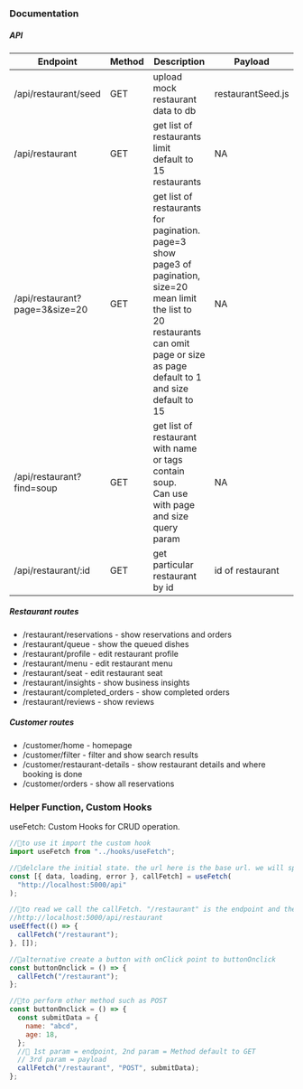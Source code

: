 ### Documentation

##### API

| Endpoint                       | Method | Description                                                                                                                                                                                         | Payload           |
| ------------------------------ | ------ | --------------------------------------------------------------------------------------------------------------------------------------------------------------------------------------------------- | ----------------- |
| /api/restaurant/seed           | GET    | upload mock restaurant data to db                                                                                                                                                                   | restaurantSeed.js |
| /api/restaurant                | GET    | get list of restaurants limit <br> default to 15 restaurants                                                                                                                                        | NA                |
| /api/restaurant?page=3&size=20 | GET    | get list of restaurants for pagination.<br>page=3 show page3 of pagination, <br>size=20 mean limit the list to 20 restaurants<br> can omit page or size as page default to 1 and size default to 15 | NA                |
| /api/restaurant?find=soup      | GET    | get list of restaurant with name or tags contain soup. <br>Can use with page and size query param                                                                                                   | NA                |
| /api/restaurant/:id            | GET    | get particular restaurant by id                                                                                                                                                                     | id of restaurant  |

##### Restaurant routes

- /restaurant/reservations - show reservations and orders
- /restaurant/queue - show the queued dishes
- /restaurant/profile - edit restaurant profile
- /restaurant/menu - edit restaurant menu
- /restaurant/seat - edit restaurant seat
- /restaurant/insights - show business insights
- /restaurant/completed_orders - show completed orders
- /restaurant/reviews - show reviews

##### Customer routes

- /customer/home - homepage
- /customer/filter - filter and show search results
- /customer/restaurant-details - show restaurant details and where booking is done
- /customer/orders - show all reservations

### Helper Function, Custom Hooks

useFetch: Custom Hooks for CRUD operation.

```javascript
//🌟to use it import the custom hook
import useFetch from "../hooks/useFetch";

//🌟delclare the initial state. the url here is the base url. we will specify the endpoint below.
const [{ data, loading, error }, callFetch] = useFetch(
  "http://localhost:5000/api"
);

//🌟to read we call the callFetch. "/restaurant" is the endpoint and the full url is
//http://localhost:5000/api/restaurant
useEffect(() => {
  callFetch("/restaurant");
}, []);

//🌟alternative create a button with onClick point to buttonOnclick
const buttonOnclick = () => {
  callFetch("/restaurant");
};

//🌟to perform other method such as POST
const buttonOnclick = () => {
  const submitData = {
    name: "abcd",
    age: 18,
  };
  //🌟 1st param = endpoint, 2nd param = Method default to GET
  // 3rd param = payload
  callFetch("/restaurant", "POST", submitData);
};
```

